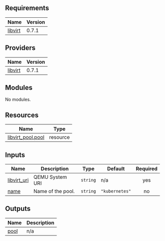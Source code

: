 ## Requirements

| Name | Version |
|------|---------|
| <a name="requirement_libvirt"></a> [libvirt](#requirement\_libvirt) | 0.7.1 |

## Providers

| Name | Version |
|------|---------|
| <a name="provider_libvirt"></a> [libvirt](#provider\_libvirt) | 0.7.1 |

## Modules

No modules.

## Resources

| Name | Type |
|------|------|
| [libvirt_pool.pool](https://registry.terraform.io/providers/dmacvicar/libvirt/0.7.1/docs/resources/pool) | resource |

## Inputs

| Name | Description | Type | Default | Required |
|------|-------------|------|---------|:--------:|
| <a name="input_libvirt_uri"></a> [libvirt\_uri](#input\_libvirt\_uri) | QEMU System URI | `string` | n/a | yes |
| <a name="input_name"></a> [name](#input\_name) | Name of the pool. | `string` | `"kubernetes"` | no |

## Outputs

| Name | Description |
|------|-------------|
| <a name="output_pool"></a> [pool](#output\_pool) | n/a |
